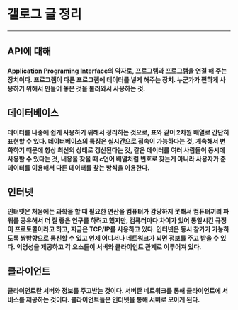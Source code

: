 # 갤로그 글 정리

--------------
## API에 대해
   
#### Application Programing Interface의 약자로, 프로그램과 프로그램을 연결 해 주는 장치이다. 프로그램이 다른 프로그램에 데이터를 넣게 해주는 장치. 누군가가 편하게 사용하기 위해서 만들어 놓은 것을 불러와서 사용하는 것.
## 데이터베이스
#### 데이터를 나중에 쉽게 사용하기 위해서 정리하는 것으로, 표와 같이 2차원 배열로 간단히 표현할 수 있다. 데이터베이스의 특징은 실시간으로 접속이 가능하다는 것, 계속해서 변화하기 때문에 항상 최신의 상태로 갱신된다는 것, 같은 데이터를 여러 사람들이 동시에 사용할 수 있다는 것, 내용을 찾을 때 c언어 배열처럼 번호로 찾는게 아니라 사용자가 준 데이터를 이용해서 다른 데이터를 찾는 방식을 이용한다.
## 인터넷
#### 인터넷은 처음에는 과학을 할 때 필요한 연산을 컴퓨터가 감당하지 못해서 컴퓨터끼리 파워를 공유해서 더 질 좋은 연구를 하려고 했지만, 컴퓨터마다 차이가 있어 통일시킨 규정이 프로토콜이라고 하고, 지금은 TCP/IP를 사용하고 있다. 인터넷은 동시 참가가 가능하도록 쌍방향으로 통신할 수 있고 언제 어디서나 네트워크가 되면 정보를 주고 받을 수 있다. 익명성을 제공하고 각 요소들이 서버와 클라이언트 관계로 이루어져 있다.
## 클라이언트
#### 클라이언트란 서버와 정보를 주고받는 것이다. 서버란 네트워크를 통해 클라이언트에 서비스를 제공하는 것이다. 클라이언트들은 인터넷을 통해 서버로 모이게 된다.
## 
